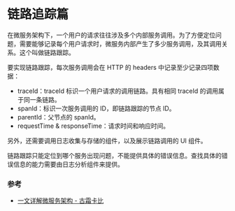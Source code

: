 # 链路追踪篇

在微服务架构下，一个用户的请求往往涉及多个内部服务调用。为了方便定位问题，需要能够记录每个用户请求时，微服务内部产生了多少服务调用，及其调用关系。这个叫做链路跟踪。

要实现链路跟踪，每次服务调用会在 HTTP 的 headers 中记录至少记录四项数据：
- traceId：traceId 标识一个用户请求的调用链路。具有相同 traceId 的调用属于同一条链路。
- spanId：标识一次服务调用的 ID，即链路跟踪的节点 ID。
- parentId：父节点的 spanId。
- requestTime & responseTime：请求时间和响应时间。

另外，还需要调用日志收集与存储的组件，以及展示链路调用的 UI 组件。

链路跟踪只能定位到哪个服务出现问题，不能提供具体的错误信息。查找具体的错误信息的能力需要由日志分析组件来提供。


### 参考
- [一文详解微服务架构 - 古霜卡比](https://www.cnblogs.com/skabyy/p/11396571.html)